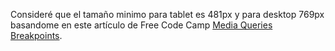 Consideré que el tamaño minimo para tablet es 481px y para desktop 769px 
basandome en este artículo de Free Code Camp [Media Queries Breakpoints](https://www.freecodecamp.org/news/css-media-queries-breakpoints-media-types-standard-resolutions-and-more/).